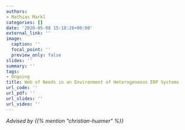 ```yaml
---
authors:
- Mathias Markl
categories: []
date: '2020-05-08 15:18:26+00:00'
external_link: ''
image:
  caption: ''
  focal_point: ''
  preview_only: false
slides: ''
summary: ''
tags:
- Ongoing
title: Web of Needs in an Environment of Heterogeneous ERP Systems
url_code: ''
url_pdf: ''
url_slides: ''
url_video: ''
---
```




*Advised by {{% mention "christian-huemer" %}}*